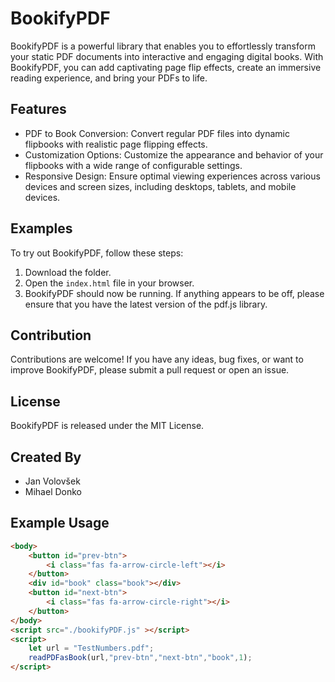 # BookifyPDF

BookifyPDF is a powerful library that enables you to effortlessly transform your static PDF documents into interactive and engaging digital books. With BookifyPDF, you can add captivating page flip effects, create an immersive reading experience, and bring your PDFs to life.

## Features

- PDF to Book Conversion: Convert regular PDF files into dynamic flipbooks with realistic page flipping effects.
- Customization Options: Customize the appearance and behavior of your flipbooks with a wide range of configurable settings.
- Responsive Design: Ensure optimal viewing experiences across various devices and screen sizes, including desktops, tablets, and mobile devices.

## Examples

To try out BookifyPDF, follow these steps:

1. Download the folder.
2. Open the `index.html` file in your browser.
3. BookifyPDF should now be running. If anything appears to be off, please ensure that you have the latest version of the pdf.js library.

## Contribution

Contributions are welcome! If you have any ideas, bug fixes, or want to improve BookifyPDF, please submit a pull request or open an issue.

## License

BookifyPDF is released under the MIT License.

## Created By

- Jan Volovšek
- Mihael Donko


## Example Usage

```html
<body>
    <button id="prev-btn">
        <i class="fas fa-arrow-circle-left"></i>
    </button>
    <div id="book" class="book"></div>
    <button id="next-btn">
        <i class="fas fa-arrow-circle-right"></i>
    </button>
</body>
<script src="./bookifyPDF.js" ></script>
<script>
    let url = "TestNumbers.pdf";
    readPDFasBook(url,"prev-btn","next-btn","book",1);
</script>




